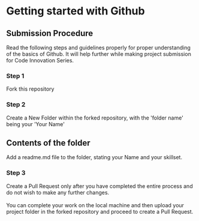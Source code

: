 # Getting started with Github

## Submission Procedure
Read the following steps and guidelines properly for proper understanding of the basics of Github. It will help further while making project submission for Code Innovation Series. 

### Step 1
 Fork this repository

### Step 2
Create a New Folder within the forked repository, with the 'folder name' being your 'Your Name'

## Contents of the folder
Add a readme.md file to the folder, stating your Name and your skillset.

### Step 3
Create a Pull Request only after you have completed the entire process and do not wish to make any further changes. \
\
You can complete your work on the local machine and then upload your project folder in the forked repository and proceed to create a Pull Request.
